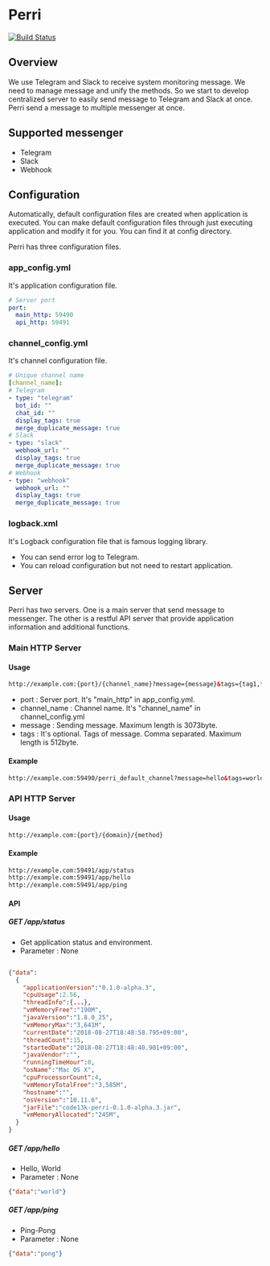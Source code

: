 # Perri
[![Build Status](https://travis-ci.org/code13k/perri.svg?branch=master)](https://travis-ci.org/code13k/perri)


## Overview
We use Telegram and Slack to receive system monitoring message. 
We need to manage message and unify the methods. 
So we start to develop centralized server to easily send message to Telegram and Slack at once.
Perri send a message to multiple messenger at once.



## Supported messenger
* Telegram
* Slack
* Webhook



## Configuration
Automatically, default configuration files are created when application is executed. 
You can make default configuration files through just executing application and modify it for you.
You can find it at config directory.

Perri has three configuration files.

### app_config.yml
It's application configuration file.
```yaml
# Server port
port:
  main_http: 59490
  api_http: 59491
```

### channel_config.yml
It's channel configuration file.
```yaml
# Unique channel name 
[channel_name]:
# Telegram
- type: "telegram"
  bot_id: ""
  chat_id: ""
  display_tags: true
  merge_duplicate_message: true
# Slack
- type: "slack"
  webhook_url: ""
  display_tags: true
  merge_duplicate_message: true
# Webhook
- type: "webhook"
  webhook_url: ""
  display_tags: true
  merge_duplicate_message: true
```

### logback.xml
It's Logback configuration file that is famous logging library.
* You can send error log to Telegram.
* You can reload configuration but not need to restart application.



## Server
Perri has two servers. 
One is a main server that send message to messenger.
The other is a restful API server that provide application information and additional functions.



### Main HTTP Server
#### Usage
```html
http://example.com:{port}/{channel_name}?message={message}&tags={tag1,tag2,tag3}
```
* port : Server port. It's "main_http" in app_config.yml.
* channel_name : Channel name. It's "channel_name" in channel_config.yml
* message : Sending message. Maximum length is 3073byte.
* tags : It's optional. Tags of message. Comma separated. Maximum length is 512byte.

#### Example
```html
http://example.com:59490/perri_default_channel?message=hello&tags=world,perri,tag
```



### API HTTP Server
#### Usage
```html
http://example.com:{port}/{domain}/{method}
```

#### Example
```html
http://example.com:59491/app/status
http://example.com:59491/app/hello
http://example.com:59491/app/ping
```

#### API
##### GET /app/status
* Get application status and environment.
* Parameter : None
 
```json

{"data":
  {
    "applicationVersion":"0.1.0-alpha.3",
    "cpuUsage":2.56,
    "threadInfo":{...},
    "vmMemoryFree":"190M",
    "javaVersion":"1.8.0_25",
    "vmMemoryMax":"3,641M",
    "currentDate":"2018-08-27T18:48:58.795+09:00",
    "threadCount":15,
    "startedDate":"2018-08-27T18:48:40.901+09:00",
    "javaVendor":"",
    "runningTimeHour":0,
    "osName":"Mac OS X",
    "cpuProcessorCount":4,
    "vmMemoryTotalFree":"3,585M",
    "hostname":"",
    "osVersion":"10.11.6",
    "jarFile":"code13k-perri-0.1.0-alpha.3.jar",
    "vmMemoryAllocated":"245M",
  }
}
```
##### GET /app/hello
* Hello, World
* Parameter : None

```json
{"data":"world"}
```

##### GET /app/ping
* Ping-Pong
* Parameter : None

```json
{"data":"pong"}
```

